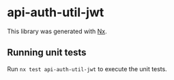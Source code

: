 # api-auth-util-jwt

This library was generated with [Nx](https://nx.dev).

## Running unit tests

Run `nx test api-auth-util-jwt` to execute the unit tests.
